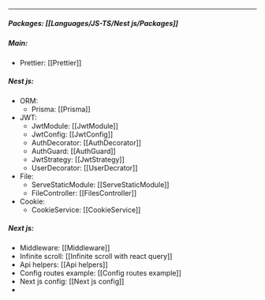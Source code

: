 
___
##### Packages: [[Languages/JS-TS/Nest js/Packages]]
##### Main:
- Prettier: [[Prettier]]

##### Nest js:
- ORM:
	- Prisma: [[Prisma]]
- JWT:
	- JwtModule: [[JwtModule]]
	- JwtConfig: [[JwtConfig]]
	- AuthDecorator: [[AuthDecorator]]
	- AuthGuard: [[AuthGuard]]
	- JwtStrategy: [[JwtStrategy]]
	- UserDecorator: [[UserDecrator]]
- File:
	- ServeStaticModule: [[ServeStaticModule]]
	- FileController: [[FilesController]]
- Cookie:
	- CookieService: [[CookieService]]

##### Next js:
- Middleware: [[Middleware]]
- Infinite scroll: [[Infinite scroll with react query]]
- Api helpers: [[Api helpers]]
- Config routes example: [[Config routes example]]
- Next js config: [[Next js config]]
- 